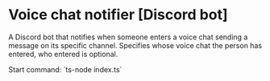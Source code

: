 # Voice chat notifier [Discord bot]

A Discord bot that notifies when someone enters a voice chat sending a message on its specific channel. 
Specifies whose voice chat the person has entered, who entered is optional.

Start command: ´ts-node index.ts´